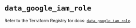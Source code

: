 # `data_google_iam_role`

Refer to the Terraform Registry for docs: [`data_google_iam_role`](https://registry.terraform.io/providers/hashicorp/google/6.22.0/docs/data-sources/iam_role).
